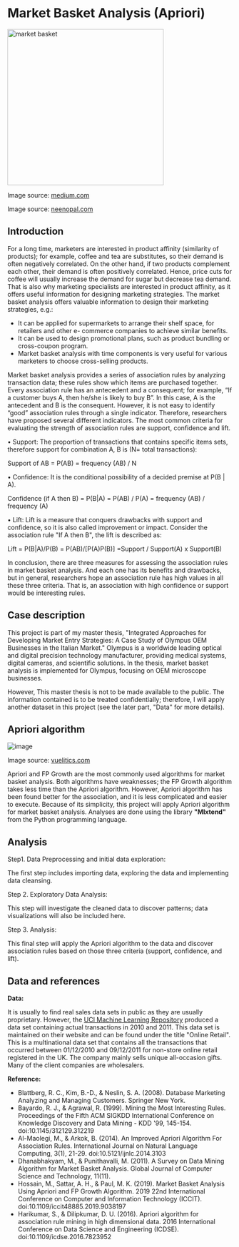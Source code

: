# Market Basket Analysis (Apriori)

<img width="350" alt="market basket" src="https://github.com/Weilin-Liao1/sql_projects/assets/82377749/40757125-3c44-46f3-a980-01e387e1761e">

Image source: <a href="https://shorturl.at/nrsM0"> medium.com </a>

Image source: <a href="https://www.neenopal.com/RFM-analysis.html"> neenopal.com </a>


## Introduction 
For a long time, marketers are interested in product affinity (similarity of products); for example, coffee and tea are substitutes, so their demand is often negatively correlated. On the other hand, if two products complement each other, their demand is often positively correlated. Hence, price cuts for coffee will usually increase the demand for sugar but decrease tea demand. That is also why marketing specialists are interested in product affinity, as it offers useful information for designing marketing strategies. The market basket analysis offers valuable information to design their marketing strategies, e.g.:

- It can be applied for supermarkets to arrange their shelf space, for retailers and other e- commerce companies to achieve similar benefits.
- It can be used to design promotional plans, such as product bundling or cross-coupon program.
- Market basket analysis with time components is very useful for various marketers to choose
cross-selling products.

Market basket analysis provides a series of association rules by analyzing transaction data; these rules show which items are purchased together. Every association rule has an antecedent and a consequent; for example, “If a customer buys A, then he/she is likely to buy B”. In this case, A is the antecedent and B is the consequent. However, it is not easy to identify “good” association rules through a single indicator. Therefore, researchers have proposed several different indicators. The most common criteria for evaluating the strength of association rules are support, confidence and lift.

• Support: The proportion of transactions that contains specific items sets, therefore support for combination A, B is (N= total transactions):

Support of AB = P(AB) = frequency (AB) / N

• Confidence: It is the conditional possibility of a decided premise at P(B | A).

Confidence (if A then B)
= P(B|A) = P(AB) / P(A)
= frequency (AB) / frequency (A)

• Lift: Lift is a measure that conquers drawbacks with support and confidence, so it is also called improvement or impact. Consider the association rule "If A then B", the lift is described as:

Lift = P(B|A)/P(B)
= P(AB)/[P(A)P(B)]
=Support / Support(A) x Support(B)

In conclusion, there are three measures for assessing the association rules in market basket analysis. And each one has its benefits and drawbacks, but in general, researchers hope an association rule has high values in all these three criteria. That is, an association with high confidence or support would be interesting rules.

## Case description 

This project is part of my master thesis, "Integrated Approaches for Developing Market Entry Strategies: A Case Study of Olympus OEM Businesses in the Italian Market." Olympus is a worldwide leading optical and digital precision technology manufacturer, providing medical systems, digital cameras, and scientific solutions. In the thesis, market basket analysis is implemented for Olympus, focusing on OEM microscope businesses. 

However, This master thesis is not to be made available to the public. The information contained is to be treated confidentially; therefore, I will apply another dataset in this project (see the later part, "Data" for more details). 

## Apriori algorithm

 ![image](https://user-images.githubusercontent.com/82377749/120184378-338c5700-c211-11eb-9d72-5aa8ec3874bc.png)
 
 Image source: <a href="https://vuelitics.com/blog/how-do-you-create-a-market-basket-analysis-in-tableau/"> vuelitics.com </a>  


Apriori and FP Growth are the most commonly used algorithms for market basket analysis. Both algorithms have weaknesses; the FP Growth algorithm takes less time than the Apriori algorithm. However, Apriori algorithm has been found better for the association, and it is less complicated and easier to execute. 
Because of its simplicity, this project will apply Apriori algorithm for market basket analysis. Analyses are done using the library **"Mlxtend"** from the Python programming language.

## Analysis 

Step1. Data Preprocessing and initial data exploration: 

The first step includes importing data, exploring the data and implementing data cleansing. 

Step 2. Exploratory Data Analysis:

This step will investigate the cleaned data to discover patterns; data visualizations will also be included here.

Step 3. Analysis:

This final step will apply the Apriori algorithm to the data and discover association rules based on those three criteria (support, confidence, and lift). 

## Data and references

**Data:**

It is usually to find real sales data sets in public as they are usually proprietary. However, the <a href="https://archive.ics.uci.edu/ml/datasets/online+retail "> UCI Machine Learning Repository</a>  produced a data set containing actual transactions in 2010 and 2011. This data set is maintained on their website and can be found under the title "Online Retail". This is a multinational data set that contains all the transactions that occurred between 01/12/2010 and 09/12/2011 for non-store online retail registered in the UK. The company mainly sells unique all-occasion gifts. Many of the client companies are wholesalers.

**Reference:**

- Blattberg, R. C., Kim, B.-D., & Neslin, S. A. (2008). Database Marketing Analyzing and Managing Customers. Springer New York.
- Bayardo, R. J., & Agrawal, R. (1999). Mining the Most Interesting Rules. Proceedings of the Fifth ACM SIGKDD International Conference on Knowledge Discovery and Data Mining - KDD '99, 145-154. doi:10.1145/312129.312219
- Al-Maolegi, M., & Arkok, B. (2014). An Improved Apriori Algorithm For Association Rules. International Journal on Natural Language Computing, 3(1), 21-29. doi:10.5121/ijnlc.2014.3103
- Dhanabhakyam, M., & Punithavalli, M. (2011). A Survey on Data Mining Algorithm for Market Basket Analysis. Global Journal of Computer Science and Technology, 11(11).
- Hossain, M., Sattar, A. H., & Paul, M. K. (2019). Market Basket Analysis Using Apriori and FP Growth Algorithm. 2019 22nd International Conference on Computer and Information Technology (ICCIT). doi:10.1109/iccit48885.2019.9038197
- Harikumar, S., & Dilipkumar, D. U. (2016). Apriori algorithm for association rule mining in high dimensional data. 2016 International Conference on Data Science and Engineering (ICDSE). doi:10.1109/icdse.2016.7823952
